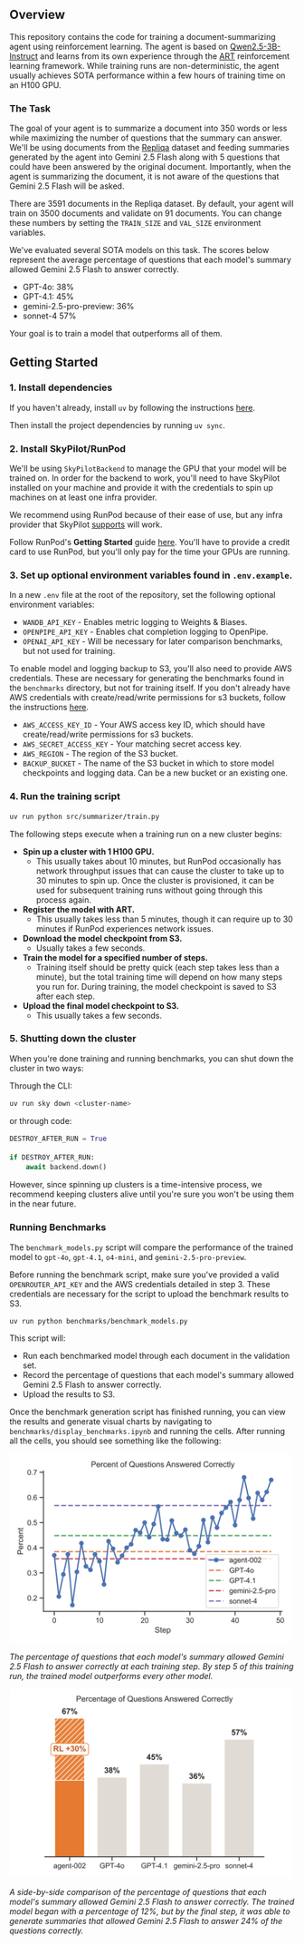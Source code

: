 ## Overview

This repository contains the code for training a document-summarizing agent using reinforcement learning. The agent is based on [Qwen2.5-3B-Instruct](https://huggingface.co/Qwen/Qwen2.5-3B-Instruct) and learns from its own experience through the [ART](https://github.com/openpipe/art) reinforcement learning framework. While training runs are non-deterministic, the agent usually achieves SOTA performance within a few hours of training time on an H100 GPU.

### The Task

The goal of your agent is to summarize a document into 350 words or less while maximizing the number of questions that the summary can answer. We'll be using documents from the [Repliqa](https://huggingface.co/datasets/ServiceNow/repliqa) dataset and feeding summaries generated by the agent into Gemini 2.5 Flash along with 5 questions that could have been answered by the original document. Importantly, when the agent is summarizing the document, it is not aware of the questions that Gemini 2.5 Flash will be asked.

There are 3591 documents in the Repliqa dataset. By default, your agent will train on 3500 documents and validate on 91 documents. You can change these numbers by setting the `TRAIN_SIZE` and `VAL_SIZE` environment variables.

We've evaluated several SOTA models on this task. The scores below represent the average percentage of questions that each model's summary allowed Gemini 2.5 Flash to answer correctly.

- GPT-4o: 38%
- GPT-4.1: 45%
- gemini-2.5-pro-preview: 36%
- sonnet-4 57%

Your goal is to train a model that outperforms all of them.

## Getting Started

### 1. Install dependencies

If you haven't already, install `uv` by following the instructions [here](https://docs.astral.sh/uv/getting-started/installation/).

Then install the project dependencies by running `uv sync`.

### 2. Install SkyPilot/RunPod

We'll be using `SkyPilotBackend` to manage the GPU that your model will be trained on. In order for the backend to work, you'll need to have SkyPilot installed on your machine and provide it with the credentials to spin up machines on at least one infra provider.

We recommend using RunPod because of their ease of use, but any infra provider that SkyPilot [supports](https://docs.skypilot.co/en/latest/overview.html#bringing-your-infra) will work.

Follow RunPod's **Getting Started** guide [here](https://docs.runpod.io/integrations/skypilot/). You'll have to provide a credit card to use RunPod, but you'll only pay for the time your GPUs are running.

### 3. Set up optional environment variables found in `.env.example`.

In a new `.env` file at the root of the repository, set the following optional environment variables:

- `WANDB_API_KEY` - Enables metric logging to Weights & Biases.
- `OPENPIPE_API_KEY` - Enables chat completion logging to OpenPipe.
- `OPENAI_API_KEY` - Will be necessary for later comparison benchmarks, but not used for training.

To enable model and logging backup to S3, you'll also need to provide AWS credentials. These are necessary for generating the benchmarks found in the `benchmarks` directory, but not for training itself. If you don't already have AWS credentials with create/read/write permissions for s3 buckets, follow the instructions [here](CONFIGURING_AWS.md).

- `AWS_ACCESS_KEY_ID` - Your AWS access key ID, which should have create/read/write permissions for s3 buckets.
- `AWS_SECRET_ACCESS_KEY` - Your matching secret access key.
- `AWS_REGION` - The region of the S3 bucket.
- `BACKUP_BUCKET` - The name of the S3 bucket in which to store model checkpoints and logging data. Can be a new bucket or an existing one.

### 4. Run the training script

```bash
uv run python src/summarizer/train.py
```

The following steps execute when a training run on a new cluster begins:

- **Spin up a cluster with 1 H100 GPU.**
  - This usually takes about 10 minutes, but RunPod occasionally has network throughput issues that can cause the cluster to take up to 30 minutes to spin up. Once the cluster is provisioned, it can be used for subsequent training runs without going through this process again.
- **Register the model with ART.**
  - This usually takes less than 5 minutes, though it can require up to 30 minutes if RunPod experiences network issues.
- **Download the model checkpoint from S3.**
  - Usually takes a few seconds.
- **Train the model for a specified number of steps.**
  - Training itself should be pretty quick (each step takes less than a minute), but the total training time will depend on how many steps you run for. During training, the model checkpoint is saved to S3 after each step.
- **Upload the final model checkpoint to S3.**
  - This usually takes a few seconds.

### 5. Shutting down the cluster

When you're done training and running benchmarks, you can shut down the cluster in two ways:

Through the CLI:

```bash
uv run sky down <cluster-name>
```

or through code:

```python
DESTROY_AFTER_RUN = True

if DESTROY_AFTER_RUN:
    await backend.down()
```

However, since spinning up clusters is a time-intensive process, we recommend keeping clusters alive until you're sure you won't be using them in the near future.

### Running Benchmarks

The `benchmark_models.py` script will compare the performance of the trained model to `gpt-4o`, `gpt-4.1`, `o4-mini`, and `gemini-2.5-pro-preview`.

Before running the benchmark script, make sure you've provided a valid `OPENROUTER_API_KEY` and the AWS credentials detailed in step 3. These credentials are necessary for the script to upload the benchmark results to S3.

```bash
uv run python benchmarks/benchmark_models.py
```

This script will:

- Run each benchmarked model through each document in the validation set.
- Record the percentage of questions that each model's summary allowed Gemini 2.5 Flash to answer correctly.
- Upload the results to S3.

Once the benchmark generation script has finished running, you can view the results and generate visual charts by navigating to `benchmarks/display_benchmarks.ipynb` and running the cells. After running all the cells, you should see something like the following:

<img src="assets/benchmarks/summarize/percentage-training-progress.svg" alt="Benchmark Percentage of Questions Answered Comparison" width="500"/>

_The percentage of questions that each model's summary allowed Gemini 2.5 Flash to answer correctly at each training step. By step 5 of this training run, the trained model outperforms every other model._

<img src="assets/benchmarks/summarize/percentage-comparison.svg" alt="Benchmark Percentage of Questions Answered Comparison" width="500"/>

_A side-by-side comparison of the percentage of questions that each model's summary allowed Gemini 2.5 Flash to answer correctly. The trained model began with a percentage of 12%, but by the final step, it was able to generate summaries that allowed Gemini 2.5 Flash to answer 24% of the questions correctly._
